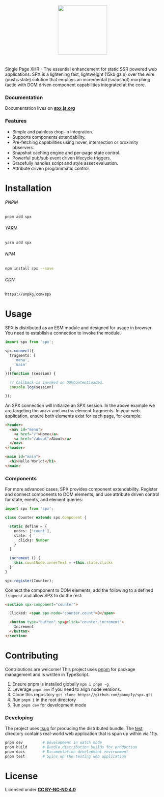 <br>
<p align="center">
<a href="https://spx.js.org">
<img src="https://raw.githubusercontent.com/panoply/spx/13d4440296f86ca276c7de7b710dcd714f69b94f/docs/site/assets/svg/logo.svg"
width="160px">
</a>
</p>
<h1></h1>

Single Page XHR - The essential enhancement for static SSR powered web applications. SPX is a lightening fast, lightweight (15kb gzip) over the wire (push~state) solution that employs an incremental (snapshot) morphing tactic with DOM driven component capabilities integrated at the core.

### Documentation

Documentation lives on **[spx.js.org](https://spx.js.org)**

### Features

- Simple and painless drop-in integration.
- Supports components extendability.
- Pre-fetching capabilities using hover, intersection or proximity observers.
- Snapshot caching engine and per-page state control.
- Powerful pub/sub event driven lifecycle triggers.
- Gracefully handles script and style asset evaluation.
- Attribute driven programmatic control.

# Installation

###### PNPM

```bash
pnpm add spx
```

###### YARN

```bash
yarn add spx
```

###### NPM

```bash
npm install spx --save
```

###### CDN

```bash
https://unpkg.com/spx
```

# Usage

SPX is distributed as an ESM module and designed for usage in browser. You need to establish a connection to invoke the module.

<!--prettier-ignore-->
```ts
import spx from 'spx';

spx.connect({
  fragments: [
    'menu',
    'main'
  ]
})(function (session) {

  // Callback is invoked on DOMContentLoaded.
  console.log(session)

});
```

An SPX connection will initialize an SPX session. In the above example we are targeting the `<nav>` and `<main>` element fragments. In your web application, ensure both elements exist for each page, for example:

```html
<header>
  <nav id="menu">
    <a href="/">Home</a>
    <a href="/about">About</a>
  </nav>
</header>

<main id="main">
  <h1>Hello World!</h1>
</main>
```

### Components

For more advanced cases, SPX provides component extendability. Register and connect components to DOM elements, and use attribute driven control for state, events, and element queries:

<!--prettier-ignore-->
```ts
import spx from 'spx';

class Counter extends spx.Component {

  static define = {
    nodes: ['count'],
    state: {
      clicks: Number
    }
  }

  increment () {
    this.countNode.innerText = +this.state.clicks
  }
}

spx.register(Counter);

```

Connect the component to DOM elements, add the following to a defined `fragment` and allow SPX to do the rest:

<!--prettier-ignore-->
```html
<section spx-component="counter">

  Clicked: <span spx-node="counter.count">0</span>

  <button type="button" spx@click="counter.increment">
    Increment
  </button>
</section>
```

# Contributing

Contributions are welcome! This project uses [pnpm](https://pnpm.js.org/en/cli/install) for package management and is written in TypeScript.

1. Ensure pnpm is installed globally `npm i pnpm -g`
2. Leverage `pnpm env` if you need to align node versions.
3. Clone this repository `git clone https://github.com/panoply/spx.git`
4. Run `pnpm i` in the root directory
5. Run `pnpm dev` for development mode

### Developing

The project uses [tsup](https://tsup.egoist.sh) for producing the distributed bundle. The [test](/test/) directory contains real-world web application that is spun up within via 11ty.

```bash
pnpm dev         # Development in watch mode
pnpm build       # Bundle distribution builds for production
pnpm docs        # Documentation development environment
pnpm test        # Spins up the testing web application
```

# License

Licensed under **[CC BY-NC-ND 4.0](./LICENSE)**
